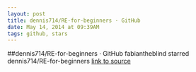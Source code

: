 ```yaml
---
layout: post
title: dennis714/RE-for-beginners · GitHub
date: May 14, 2014 at 09:39AM
tags: github, stars
---
```

##dennis714/RE-for-beginners · GitHub
fabiantheblind starred dennis714/RE-for-beginners
[link to source](http://ift.tt/1agqZQ1) 
